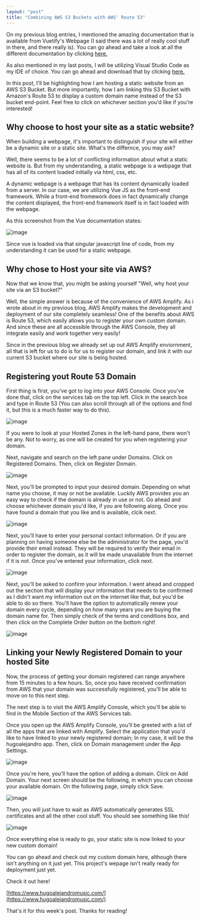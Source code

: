 ```yaml
---
layout: "post"
title: "Combining AWS S3 Buckets with AWS' Route 53"
---
```


On my previous blog entries, I mentioned the amazing documentation that is available from Vuetify's Webpage (I said there was a lot of really cool stuff in there, and there really is). You can go ahead and take a look at all the different documentation by clicking [here.](https://vuetifyjs.com/en/getting-started/quick-start/ "Vuetify Documentation")

As also mentioned in my last posts, I will be utilizing Visual Studio Code as my IDE of choice. You can go ahead and download that by clicking [here.](https://code.visualstudio.com/)

In this post, I'll be highlighting how I am hosting a static website from an AWS S3 Bucket. But more importantly, how I am linking this S3 Bucket with Amazon's Route 53 to display a custom domain name instead of the S3 bucket end-point. Feel free to click on whichever section you'd like if you're interested!


## **Why choose to host your site as a static website?**

When building a webpage, it's important to distinguish if your site will either be a dynamic site or a static site. What's the differnce, you may ask?

Well, there seems to be a lot of conflicting information about what a static website is. But from my understanding, a static webpage is a webpage that has all of its content loaded initially via html, css, etc.

A dynamic webpage is a webpage that has its content dynamically loaded from a server. In our case, we are utilizing Vue JS as the front-end framework. While a front-end fromework does in fact dynamically change the content displayed, the front-end framework itself is in fact loaded with the webpage.

As this screenshot from the Vue documentation states:

![image](/hugoalejandro13/images/blog13/vue_js.png)

Since vue is loaded via that singular javascript line of code, from my understanding it can be used for a static webpage.


## **Why chose to Host your site via AWS?**

Now that we know that, you might be asking yourself "Well, why host your site via an S3 bucket?"

Well, the simple answer is because of the convenience of AWS Amplify. As i wrote about in my previous blog, AWS Amplify makes the development and deployment of our site completely seamless! One of the benefits about AWS is Route 53, which easily allows you to register your own custom domain. And since these are all accessible through the AWS Console, they all integrate easily and work together very easily! 

Since in the previous blog we already set up out AWS Amplify enviornment, all that is left for us to do is for us to register our domain, and link it with our current S3 bucket where our site is being hosted.

## **Registering yout Route 53 Domain**

First thing is first, you've got to log into your AWS Console. Once you've done that, click on the services tab on the top left. Click in the search box and type in Route 53 (You can also scroll through all of the options and find it, but this is a much faster way to do this).

![image](/hugoalejandro13/images/blog13/zero.gif)

If you were to look at your Hosted Zones in the left-hand pane, there won't be any. Not to worry, as one will be created for you when registering your domain.

Next, navigate and search on the left pane under Domains. Click on Registered Domains. Then, click on Register Domain.

![image](/hugoalejandro13/images/blog13/reg_domain.gif)

Next, you'll be prompted to input your desired domain. Depending on what name you choose, it may or not be available. Luckily AWS provides you an easy way to check if the domain is already in use or not. Go ahead and choose whichever domain you'd like, if you are following along. Once you have found a domain that you like and is available, clcik next.

![image](/hugoalejandro13/images/blog13/choose_domain.gif)

Next, you'll have to enter your personal contact information. Or if you are planning on having someone else be the administrator for the page, you'd provide their email instead. They will be required to verify their email in order to register the domain, as it will be made unavailable from the internet if it is not. Once you've entered your information, click next.

![image](/hugoalejandro13/images/blog13/custom_domain_step_2.png)

Next, you'll be asked to confirm your information. I went ahead and cropped out the section that will display your information that needs to be confirmed as I didn't want my information out on the internet like that, but you'd be able to do so there. You'll have the option to automatically renew your domain every cycle, depending on how many years you are buying the domain name for. Then simply check of the terms and conditions box, and then click on the Complete Order button on the bottom right!

![image](/hugoalejandro13/images/blog13/final_domain.gif)

## **Linking your Newly Registered Domain to your hosted Site**

Now, the process of getting your domain registered can range anywhere from 15 minutes to a few hours. So, once you have received confirmation from AWS that your domain was successfully registered, you'll be able to move on to this next step.

The next step is to visit the AWS Amplify Console, which you'll be able to find in the Mobile Section of the AWS Services tab.

Once you open up the AWS Amplify Console, you'll be greeted with a list of all the apps that are linked with Amplify.
Select the application that you'd like to have linked to your newly registered domain; In my case, it will be the hugoalejandro app. Then, click on Domain management under the App Settings.

![image](/hugoalejandro13/images/blog13/amplify_console.gif)

Once you're here, you'll have the option of adding a domain. Click on Add Domain.
Your next screen should be the following, in which you can choose your available domain. On the following page, simply click Save.

![image](/hugoalejandro13/images/blog13/amplify_console_2.gif)

Then, you will just have to wait as AWS automatically generates SSL certificates and all the other cool stuff. You should see something like this!

![image](/hugoalejandro13/images/blog13/custom_domain.png)

Once everything else is ready to go, your static site is now linked to your new custom domain!

You can go ahead and check out my custom domain here, although there isn't anything on it just yet. This project's wepage isn't really ready for deployment just yet.

Check it out here!

[https://www.hugoalejandromusic.com/](https://www.hugoalejandromusic.com/)

That's it for this week's post. Thanks for reading!
